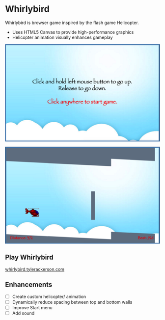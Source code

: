 # Whirlybird  
Whirlybird is browser game inspired by the flash game Helicopter.
- Uses HTML5 Canvas to provide high-performance graphics
- Helicopter animation visually enhances gameplay

![start-menu]

![gameplay]

[start-menu]: ./public/images/start-menu.png
[gameplay]: ./public/images/gameplay.png


## Play Whirlybird
  [whirlybird.tylerackerson.com][whirlybird]

## Enhancements
- [ ] Create custom helicopter/ animation
- [ ] Dynamically reduce spacing between top and bottom walls
- [ ] Improve Start menu
- [ ] Add sound

[whirlybird]: http://whirlybird.tylerackerson.com/
